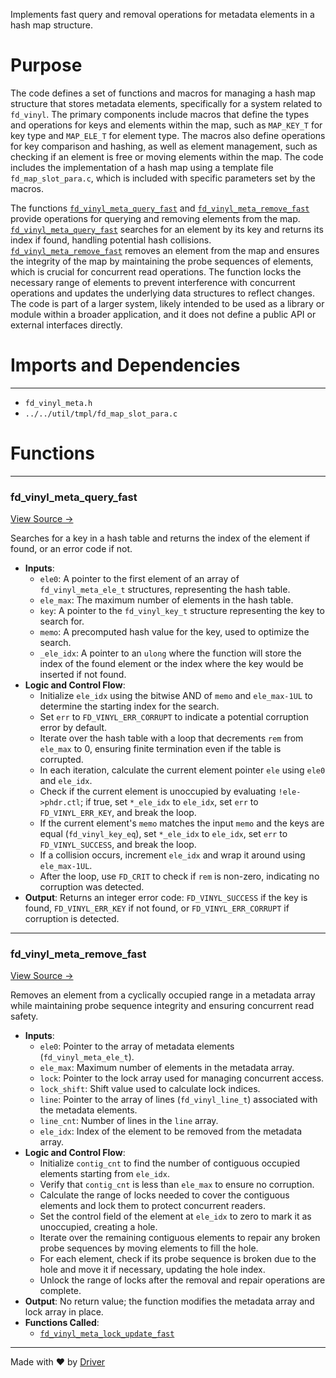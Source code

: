 <!--------------------------------------------------------------------------------->
<!-- IMPORTANT: This file is auto-generated by Driver (https://driver.ai). -------->
<!-- Manual edits may be overwritten on future commits. --------------------------->
<!--------------------------------------------------------------------------------->

Implements fast query and removal operations for metadata elements in a hash map structure.

# Purpose
The code defines a set of functions and macros for managing a hash map structure that stores metadata elements, specifically for a system related to `fd_vinyl`. The primary components include macros that define the types and operations for keys and elements within the map, such as `MAP_KEY_T` for key type and `MAP_ELE_T` for element type. The macros also define operations for key comparison and hashing, as well as element management, such as checking if an element is free or moving elements within the map. The code includes the implementation of a hash map using a template file `fd_map_slot_para.c`, which is included with specific parameters set by the macros.

The functions [`fd_vinyl_meta_query_fast`](<#fd_vinyl_meta_query_fast>) and [`fd_vinyl_meta_remove_fast`](<#fd_vinyl_meta_remove_fast>) provide operations for querying and removing elements from the map. [`fd_vinyl_meta_query_fast`](<#fd_vinyl_meta_query_fast>) searches for an element by its key and returns its index if found, handling potential hash collisions. [`fd_vinyl_meta_remove_fast`](<#fd_vinyl_meta_remove_fast>) removes an element from the map and ensures the integrity of the map by maintaining the probe sequences of elements, which is crucial for concurrent read operations. The function locks the necessary range of elements to prevent interference with concurrent operations and updates the underlying data structures to reflect changes. The code is part of a larger system, likely intended to be used as a library or module within a broader application, and it does not define a public API or external interfaces directly.
# Imports and Dependencies

---
- `fd_vinyl_meta.h`
- `../../util/tmpl/fd_map_slot_para.c`


# Functions

---
### fd\_vinyl\_meta\_query\_fast<!-- {{#callable:fd_vinyl_meta_query_fast}} -->
[View Source →](<../../../../../src/vinyl/meta/fd_vinyl_meta.c#L18>)

Searches for a key in a hash table and returns the index of the element if found, or an error code if not.
- **Inputs**:
    - ``ele0``: A pointer to the first element of an array of `fd_vinyl_meta_ele_t` structures, representing the hash table.
    - ``ele_max``: The maximum number of elements in the hash table.
    - ``key``: A pointer to the `fd_vinyl_key_t` structure representing the key to search for.
    - ``memo``: A precomputed hash value for the key, used to optimize the search.
    - ``_ele_idx``: A pointer to an `ulong` where the function will store the index of the found element or the index where the key would be inserted if not found.
- **Logic and Control Flow**:
    - Initialize `ele_idx` using the bitwise AND of `memo` and `ele_max-1UL` to determine the starting index for the search.
    - Set `err` to `FD_VINYL_ERR_CORRUPT` to indicate a potential corruption error by default.
    - Iterate over the hash table with a loop that decrements `rem` from `ele_max` to 0, ensuring finite termination even if the table is corrupted.
    - In each iteration, calculate the current element pointer `ele` using `ele0` and `ele_idx`.
    - Check if the current element is unoccupied by evaluating `!ele->phdr.ctl`; if true, set `*_ele_idx` to `ele_idx`, set `err` to `FD_VINYL_ERR_KEY`, and break the loop.
    - If the current element's `memo` matches the input `memo` and the keys are equal (`fd_vinyl_key_eq`), set `*_ele_idx` to `ele_idx`, set `err` to `FD_VINYL_SUCCESS`, and break the loop.
    - If a collision occurs, increment `ele_idx` and wrap it around using `ele_max-1UL`.
    - After the loop, use `FD_CRIT` to check if `rem` is non-zero, indicating no corruption was detected.
- **Output**: Returns an integer error code: `FD_VINYL_SUCCESS` if the key is found, `FD_VINYL_ERR_KEY` if not found, or `FD_VINYL_ERR_CORRUPT` if corruption is detected.


---
### fd\_vinyl\_meta\_remove\_fast<!-- {{#callable:fd_vinyl_meta_remove_fast}} -->
[View Source →](<../../../../../src/vinyl/meta/fd_vinyl_meta.c#L56>)

Removes an element from a cyclically occupied range in a metadata array while maintaining probe sequence integrity and ensuring concurrent read safety.
- **Inputs**:
    - `ele0`: Pointer to the array of metadata elements (`fd_vinyl_meta_ele_t`).
    - `ele_max`: Maximum number of elements in the metadata array.
    - `lock`: Pointer to the lock array used for managing concurrent access.
    - `lock_shift`: Shift value used to calculate lock indices.
    - `line`: Pointer to the array of lines (`fd_vinyl_line_t`) associated with the metadata elements.
    - `line_cnt`: Number of lines in the `line` array.
    - `ele_idx`: Index of the element to be removed from the metadata array.
- **Logic and Control Flow**:
    - Initialize `contig_cnt` to find the number of contiguous occupied elements starting from `ele_idx`.
    - Verify that `contig_cnt` is less than `ele_max` to ensure no corruption.
    - Calculate the range of locks needed to cover the contiguous elements and lock them to protect concurrent readers.
    - Set the control field of the element at `ele_idx` to zero to mark it as unoccupied, creating a hole.
    - Iterate over the remaining contiguous elements to repair any broken probe sequences by moving elements to fill the hole.
    - For each element, check if its probe sequence is broken due to the hole and move it if necessary, updating the hole index.
    - Unlock the range of locks after the removal and repair operations are complete.
- **Output**: No return value; the function modifies the metadata array and lock array in place.
- **Functions Called**:
    - [`fd_vinyl_meta_lock_update_fast`](<fd_vinyl_meta.h.md#fd_vinyl_meta_lock_update_fast>)



---
Made with ❤️ by [Driver](https://www.driver.ai/)